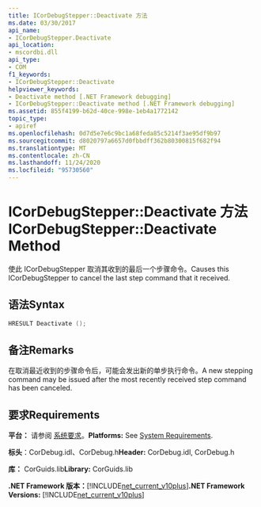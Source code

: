 ```yaml
---
title: ICorDebugStepper::Deactivate 方法
ms.date: 03/30/2017
api_name:
- ICorDebugStepper.Deactivate
api_location:
- mscordbi.dll
api_type:
- COM
f1_keywords:
- ICorDebugStepper::Deactivate
helpviewer_keywords:
- Deactivate method [.NET Framework debugging]
- ICorDebugStepper::Deactivate method [.NET Framework debugging]
ms.assetid: 855f4199-b62d-40ce-998e-1eb4a1772142
topic_type:
- apiref
ms.openlocfilehash: 0d7d5e7e6c9bc1a68feda85c5214f3ae95df9b97
ms.sourcegitcommit: d8020797a6657d0fbbdff362b80300815f682f94
ms.translationtype: MT
ms.contentlocale: zh-CN
ms.lasthandoff: 11/24/2020
ms.locfileid: "95730560"
---
```

# <a name="icordebugstepperdeactivate-method"></a><span data-ttu-id="74bf9-102">ICorDebugStepper::Deactivate 方法</span><span class="sxs-lookup"><span data-stu-id="74bf9-102">ICorDebugStepper::Deactivate Method</span></span>

<span data-ttu-id="74bf9-103">使此 ICorDebugStepper 取消其收到的最后一个步骤命令。</span><span class="sxs-lookup"><span data-stu-id="74bf9-103">Causes this ICorDebugStepper to cancel the last step command that it received.</span></span>  
  
## <a name="syntax"></a><span data-ttu-id="74bf9-104">语法</span><span class="sxs-lookup"><span data-stu-id="74bf9-104">Syntax</span></span>  
  
```cpp  
HRESULT Deactivate ();  
```  
  
## <a name="remarks"></a><span data-ttu-id="74bf9-105">备注</span><span class="sxs-lookup"><span data-stu-id="74bf9-105">Remarks</span></span>  

 <span data-ttu-id="74bf9-106">在取消最近收到的步骤命令后，可能会发出新的单步执行命令。</span><span class="sxs-lookup"><span data-stu-id="74bf9-106">A new stepping command may be issued after the most recently received step command has been canceled.</span></span>  
  
## <a name="requirements"></a><span data-ttu-id="74bf9-107">要求</span><span class="sxs-lookup"><span data-stu-id="74bf9-107">Requirements</span></span>  

 <span data-ttu-id="74bf9-108">**平台：** 请参阅 [系统要求](../../get-started/system-requirements.md)。</span><span class="sxs-lookup"><span data-stu-id="74bf9-108">**Platforms:** See [System Requirements](../../get-started/system-requirements.md).</span></span>  
  
 <span data-ttu-id="74bf9-109">**标头**：CorDebug.idl、CorDebug.h</span><span class="sxs-lookup"><span data-stu-id="74bf9-109">**Header:** CorDebug.idl, CorDebug.h</span></span>  
  
 <span data-ttu-id="74bf9-110">**库：** CorGuids.lib</span><span class="sxs-lookup"><span data-stu-id="74bf9-110">**Library:** CorGuids.lib</span></span>  
  
 <span data-ttu-id="74bf9-111">**.NET Framework 版本：**[!INCLUDE[net_current_v10plus](../../../../includes/net-current-v10plus-md.md)]</span><span class="sxs-lookup"><span data-stu-id="74bf9-111">**.NET Framework Versions:** [!INCLUDE[net_current_v10plus](../../../../includes/net-current-v10plus-md.md)]</span></span>
